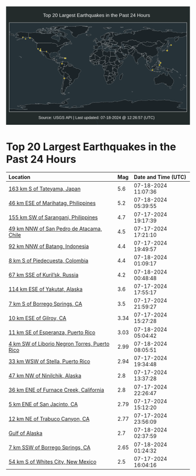 ![Map](./map.png)

# Top 20 Largest Earthquakes in the Past 24 Hours

| Location | Mag | Date and Time (UTC) |
|:---|:---|:---|
| [163 km S of Tateyama, Japan](https://earthquake.usgs.gov/earthquakes/eventpage/us7000mzzc) | 5.6 | 07-18-2024 11:07:36 |
| [46 km ESE of Marihatag, Philippines](https://earthquake.usgs.gov/earthquakes/eventpage/us7000mzyb) | 5.2 | 07-18-2024 05:39:55 |
| [155 km SW of Sarangani, Philippines](https://earthquake.usgs.gov/earthquakes/eventpage/us7000mzvw) | 4.7 | 07-17-2024 19:17:39 |
| [49 km NNW of San Pedro de Atacama, Chile](https://earthquake.usgs.gov/earthquakes/eventpage/us7000mzuw) | 4.5 | 07-17-2024 17:21:10 |
| [92 km NNW of Batang, Indonesia](https://earthquake.usgs.gov/earthquakes/eventpage/us7000mzw5) | 4.4 | 07-17-2024 19:49:57 |
| [8 km S of Piedecuesta, Colombia](https://earthquake.usgs.gov/earthquakes/eventpage/us7000mzxt) | 4.4 | 07-18-2024 01:09:17 |
| [67 km SSE of Kuril’sk, Russia](https://earthquake.usgs.gov/earthquakes/eventpage/us7000mzxg) | 4.2 | 07-18-2024 00:48:48 |
| [114 km ESE of Yakutat, Alaska](https://earthquake.usgs.gov/earthquakes/eventpage/ak02495ee9a3) | 3.6 | 07-17-2024 17:55:17 |
| [7 km S of Borrego Springs, CA](https://earthquake.usgs.gov/earthquakes/eventpage/ci40662719) | 3.5 | 07-17-2024 21:59:27 |
| [10 km ESE of Gilroy, CA](https://earthquake.usgs.gov/earthquakes/eventpage/nc75036152) | 3.34 | 07-17-2024 15:27:28 |
| [11 km SE of Esperanza, Puerto Rico](https://earthquake.usgs.gov/earthquakes/eventpage/pr71455768) | 3.03 | 07-18-2024 05:04:42 |
| [4 km SW of Liborio Negron Torres, Puerto Rico](https://earthquake.usgs.gov/earthquakes/eventpage/pr71455788) | 2.99 | 07-18-2024 08:05:51 |
| [33 km WSW of Stella, Puerto Rico](https://earthquake.usgs.gov/earthquakes/eventpage/pr71455753) | 2.94 | 07-17-2024 19:34:48 |
| [47 km NW of Ninilchik, Alaska](https://earthquake.usgs.gov/earthquakes/eventpage/ak02495bwots) | 2.8 | 07-17-2024 13:37:28 |
| [36 km ENE of Furnace Creek, California](https://earthquake.usgs.gov/earthquakes/eventpage/nn00881044) | 2.8 | 07-17-2024 22:26:47 |
| [5 km ENE of San Jacinto, CA](https://earthquake.usgs.gov/earthquakes/eventpage/ci40662231) | 2.79 | 07-17-2024 15:12:20 |
| [12 km NE of Trabuco Canyon, CA](https://earthquake.usgs.gov/earthquakes/eventpage/ci40662919) | 2.77 | 07-17-2024 23:56:09 |
| [Gulf of Alaska](https://earthquake.usgs.gov/earthquakes/eventpage/us7000mzxx) | 2.7 | 07-18-2024 02:37:59 |
| [7 km SSW of Borrego Springs, CA](https://earthquake.usgs.gov/earthquakes/eventpage/ci40662967) | 2.65 | 07-18-2024 01:24:32 |
| [54 km S of Whites City, New Mexico](https://earthquake.usgs.gov/earthquakes/eventpage/tx2024nyzk) | 2.5 | 07-17-2024 16:04:16 |

